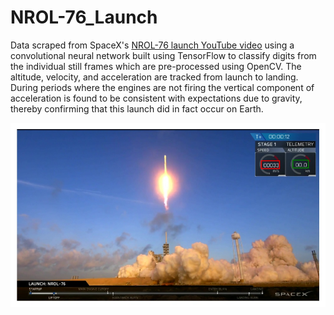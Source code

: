 # NROL-76_Launch
 Data scraped from SpaceX's [NROL-76 launch YouTube video](https://youtu.be/EzQpkQ1etdA?t=707) using a convolutional neural network built using TensorFlow to classify digits from the individual still frames which are pre-processed using OpenCV. The altitude, velocity, and acceleration are tracked from launch to landing. During periods where the engines are not firing the vertical component of acceleration is found to be consistent with expectations due to gravity, thereby confirming that this launch did in fact occur on Earth.

<img src="/Images/NROL-76_Frame.jpeg" alt="drawing" width="1000"/>



